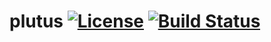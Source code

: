 # plutus [![License](https://img.shields.io/badge/license-BSD%202--Clause-green.svg)](https://opensource.org/licenses/BSD-2-Clause) [![Build Status](https://github.com/rbee3u/plutus/actions/workflows/build.yml/badge.svg)](https://github.com/rbee3u/plutus/actions?query=branch%3Amain)
